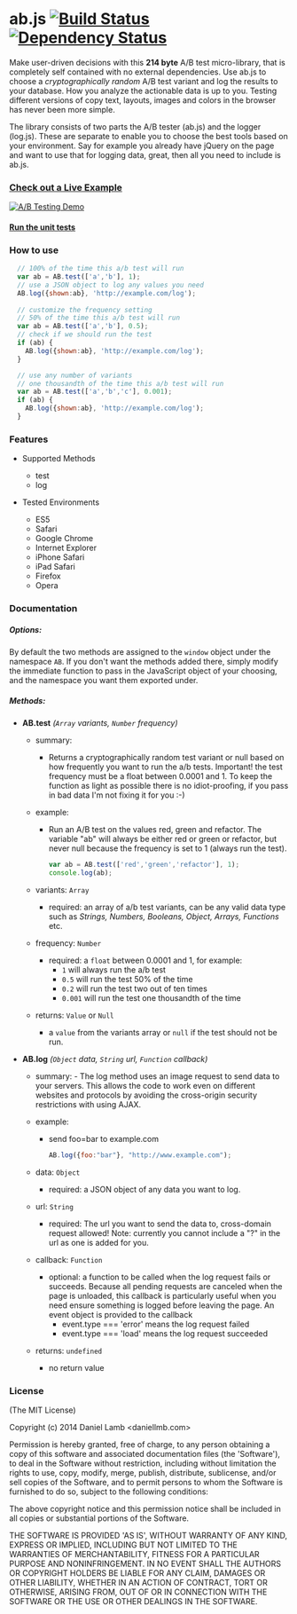 # ab.js [![Build Status](https://api.travis-ci.org/daniellmb/ab.js.png)](https://travis-ci.org/daniellmb/ab.js) [![Dependency Status](https://gemnasium.com/daniellmb/ab.js.png)](https://gemnasium.com/daniellmb/ab.js#tab-dev_dependencies)

Make user-driven decisions with this **214 byte** A/B test micro-library, that is completely self contained with no external dependencies. Use ab.js to choose a *cryptographically random* A/B test variant and log the results to your database. How you analyze the actionable data is up to you. Testing different versions of copy text, layouts, images and colors in the browser has never been more simple.

The library consists of two parts the A/B tester (ab.js) and the logger (log.js). These are separate to enable you to choose the best tools based on your environment. Say for example you already have jQuery on the page and want to use that for logging data, great, then all you need to include is ab.js.

### [Check out a Live Example](http://daniellmb.github.io/ab.js/demo/)
[![A/B Testing Demo](http://daniellmb.github.io/ab.js/demo/demo.gif "A/B Testing Demo")](http://daniellmb.github.io/ab.js/demo/)

#### [Run the unit tests](http://daniellmb.github.io/ab.js/specs/)

### How to use

```javascript
  // 100% of the time this a/b test will run
  var ab = AB.test(['a','b'], 1);
  // use a JSON object to log any values you need
  AB.log({shown:ab}, 'http://example.com/log');
  
  // customize the frequency setting
  // 50% of the time this a/b test will run
  var ab = AB.test(['a','b'], 0.5);
  // check if we should run the test
  if (ab) {
    AB.log({shown:ab}, 'http://example.com/log');
  }

  // use any number of variants
  // one thousandth of the time this a/b test will run
  var ab = AB.test(['a','b','c'], 0.001);
  if (ab) {
    AB.log({shown:ab}, 'http://example.com/log');
  }
```

### Features

- Supported Methods
  - test
  - log

- Tested Environments
  - ES5
  - Safari
  - Google Chrome
  - Internet Explorer
  - iPhone Safari
  - iPad Safari
  - Firefox
  - Opera

### Documentation 

##### Options:

By default the two methods are assigned to the `window` object under the namespace `AB`. If you don't want the methods added there, simply modify the immediate function to pass in the JavaScript object of your choosing, and the namespace you want them exported under.

##### Methods:

- **AB.test** *(`Array` variants, `Number` frequency)*

  - summary: 
    - Returns a cryptographically random test variant or null based on how frequently you want to run the a/b tests. Important! the test frequency must be a float between 0.0001 and 1. To keep the function as light as possible there is no idiot-proofing, if you pass in bad data I'm not fixing it for you :-)
  
  - example:
    - Run an A/B test on the values red, green and refactor. The variable "ab" will always be either red or green or refactor, but never null because the frequency is set to 1 (always run the test).

      ```javascript
      var ab = AB.test(['red','green','refactor'], 1);
      console.log(ab);
      ```

  - variants: `Array`
    - required: an array of a/b test variants, can be any valid data type such as *Strings, Numbers, Booleans, Object, Arrays, Functions* etc.
  
  - frequency: `Number`
    - required: a `float` between 0.0001 and 1, for example:
      - `1` will always run the a/b test
      - `0.5` will run the test 50% of the time
      - `0.2` will run the test two out of ten times
      - `0.001` will run the test one thousandth of the time

  - returns: `Value` or `Null`
    - a `value` from the variants array or `null` if the test should not be run.

- **AB.log** *(`Object` data, `String` url, `Function` callback)*

  - summary:
        - The log method uses an image request to send data to your servers. This allows the code to work even on different websites and protocols by avoiding the cross-origin security restrictions with using AJAX.

  - example:
    - send foo=bar to example.com

      ```javascript
      AB.log({foo:"bar"}, "http://www.example.com");
      ```
      
  - data: `Object`
    - required: a JSON object of any data you want to log.

  - url: `String`
    - required: The url you want to send the data to, cross-domain request allowed! Note: currently you cannot include a "?" in the url as one is added for you.

  - callback: `Function`
    - optional: a function to be called when the log request fails or succeeds. Because all pending requests are canceled when the page is unloaded, this callback is particularly useful when you need ensure something is logged before leaving the page. An event object is provided to the callback
      - event.type === 'error' means the log request failed
      - event.type === 'load' means the log request succeeded

  - returns: `undefined`
    - no return value


### License 

(The MIT License)

Copyright (c) 2014 Daniel Lamb <daniellmb.com>

Permission is hereby granted, free of charge, to any person obtaining
a copy of this software and associated documentation files (the
'Software'), to deal in the Software without restriction, including
without limitation the rights to use, copy, modify, merge, publish,
distribute, sublicense, and/or sell copies of the Software, and to
permit persons to whom the Software is furnished to do so, subject to
the following conditions:

The above copyright notice and this permission notice shall be
included in all copies or substantial portions of the Software.

THE SOFTWARE IS PROVIDED 'AS IS', WITHOUT WARRANTY OF ANY KIND,
EXPRESS OR IMPLIED, INCLUDING BUT NOT LIMITED TO THE WARRANTIES OF
MERCHANTABILITY, FITNESS FOR A PARTICULAR PURPOSE AND NONINFRINGEMENT.
IN NO EVENT SHALL THE AUTHORS OR COPYRIGHT HOLDERS BE LIABLE FOR ANY
CLAIM, DAMAGES OR OTHER LIABILITY, WHETHER IN AN ACTION OF CONTRACT,
TORT OR OTHERWISE, ARISING FROM, OUT OF OR IN CONNECTION WITH THE
SOFTWARE OR THE USE OR OTHER DEALINGS IN THE SOFTWARE.
